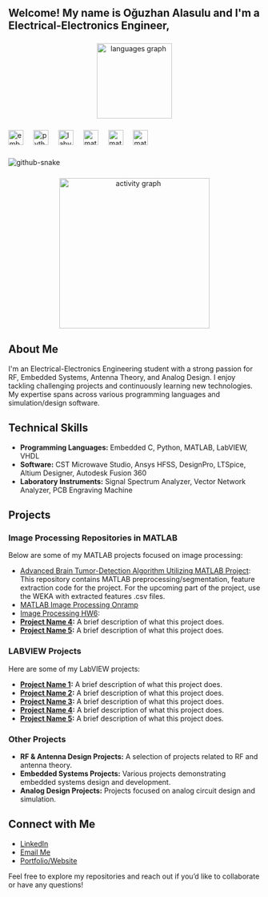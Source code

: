 <h2 align="left">Welcome! My name is Oğuzhan Alasulu and I'm a Electrical-Electronics Engineer, </h2>

###

<div align="center">
  <img src="https://github-readme-stats.vercel.app/api/top-langs?username=alasulu&locale=en&hide_title=false&layout=compact&card_width=800&langs_count=5&theme=dracula&hide_border=false" height="150" alt="languages graph"  />
</div>

###

<div align="left">
  <img src="https://cdn.jsdelivr.net/gh/devicons/devicon/icons/embeddedc/embeddedc-original.svg" height="30" alt="embeddedc logo"  />
  <img width="12" />
  <img src="https://cdn.jsdelivr.net/gh/devicons/devicon/icons/python/python-original.svg" height="30" alt="python logo"  />
  <img width="12" />
  <img src="https://cdn.jsdelivr.net/gh/devicons/devicon/icons/labview/labview-original.svg" height="30" alt="labview logo"  />
  <img width="12" />
  <img src="https://cdn.jsdelivr.net/gh/devicons/devicon/icons/matlab/matlab-original.svg" height="30" alt="matlab logo"  />
  <img width="12" />
  <img src="https://cdn.jsdelivr.net/gh/devicons/devicon/icons/kaggle/kaggle-original.svg" height="30" alt="matlab logo"  />
  <img width="12" />
  <img src="https://cdn.jsdelivr.net/gh/devicons/devicon/icons/arduino/arduino-original.svg" height="30" alt="matlab logo"  />
</div>

###
<picture>
  <source media="(prefers-color-scheme: dark)" srcset="github-user-contribution.svg" />
  <source media="(prefers-color-scheme: light)" srcset="github-user-contribution-2.svg" />
  <img alt="github-snake" src="github-snake.svg" />
</picture>

###

<div align="center">
  <img src="https://github-readme-activity-graph.vercel.app/graph?username=alasulu&radius=16&theme=react&area=true&order=5" height="300" alt="activity graph"  />
</div>

## About Me
I'm an Electrical-Electronics Engineering student with a strong passion for RF, Embedded Systems, Antenna Theory, and Analog Design. I enjoy tackling challenging projects and continuously learning new technologies. My expertise spans across various programming languages and simulation/design software.

## Technical Skills
- **Programming Languages:** Embedded C, Python, MATLAB, LabVIEW, VHDL
- **Software:** CST Microwave Studio, Ansys HFSS, DesignPro, LTSpice, Altium Designer, Autodesk Fusion 360
- **Laboratory Instruments:** Signal Spectrum Analyzer, Vector Network Analyzer, PCB Engraving Machine

## Projects

### Image Processing Repositories in MATLAB
Below are some of my MATLAB projects focused on image processing:
- [Advanced Brain Tumor-Detection Algorithm Utilizing MATLAB Project]([https://github.com/yourusername/project1](https://github.com/alasulu/Advanced-Brain-Tumor-Detection-Algorithm-Utilizing-MATLAB-Project)): This repository contains MATLAB preprocessing/segmentation, feature extraction code for the project. For the upcoming part of the project, use the WEKA with extracted features .csv files.
- [MATLAB Image Processing Onramp](https://github.com/alasulu/MATLAB-Image-Processing-Onramp)
- [Image Processing HW6](https://github.com/alasulu/Image-Processing-Self-HW6):
- **[Project Name 4](https://github.com/yourusername/project4):** A brief description of what this project does.
- **[Project Name 5](https://github.com/yourusername/project5):** A brief description of what this project does.

### LABVIEW Projects
Here are some of my LabVIEW projects:
- **[Project Name 1](https://github.com/yourusername/labview-project1):** A brief description of what this project does.
- **[Project Name 2](https://github.com/yourusername/labview-project2):** A brief description of what this project does.
- **[Project Name 3](https://github.com/yourusername/labview-project3):** A brief description of what this project does.
- **[Project Name 4](https://github.com/yourusername/labview-project4):** A brief description of what this project does.
- **[Project Name 5](https://github.com/yourusername/labview-project5):** A brief description of what this project does.

### Other Projects
- **RF & Antenna Design Projects:** A selection of projects related to RF and antenna theory.
- **Embedded Systems Projects:** Various projects demonstrating embedded systems design and development.
- **Analog Design Projects:** Projects focused on analog circuit design and simulation.

## Connect with Me
- [LinkedIn](https://www.linkedin.com/in/yourprofile)
- [Email Me](mailto:your-email@example.com)
- [Portfolio/Website](https://yourwebsite.com)

Feel free to explore my repositories and reach out if you’d like to collaborate or have any questions!
